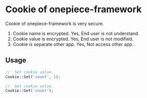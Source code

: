 Cookie of onepiece-framework
===

 Cookie of onepiece-framework is very secure.

1. Cookie name is encrypted. Yes, End user is not understand.
1. Cookie value is encrypted. Yes, End user is not modified.
1. Cookie is separate other app. Yes, Not access other app.

## Usage

```php
//  Set cookie value.
Cookie::Set('count', 1);

//  Get cookie value.
Cookie::Get('count');
```
